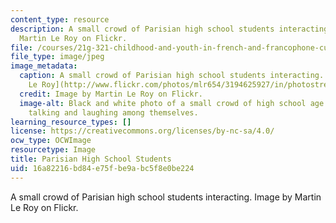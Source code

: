 ```yaml
---
content_type: resource
description: A small crowd of Parisian high school students interacting. Image by
  Martin Le Roy on Flickr.
file: /courses/21g-321-childhood-and-youth-in-french-and-francophone-cultures-spring-2013/16a82216bd84e75fbe9abc5f8e0be224_21g-321s13.jpg
file_type: image/jpeg
image_metadata:
  caption: A small crowd of Parisian high school students interacting. (Image by [Martin
    Le Roy](http://www.flickr.com/photos/mlr654/3194625927/in/photostream/) on Flickr.)
  credit: Image by Martin Le Roy on Flickr.
  image-alt: Black and white photo of a small crowd of high school age boys and girls
    talking and laughing among themselves.
learning_resource_types: []
license: https://creativecommons.org/licenses/by-nc-sa/4.0/
ocw_type: OCWImage
resourcetype: Image
title: Parisian High School Students
uid: 16a82216-bd84-e75f-be9a-bc5f8e0be224
---
```

A small crowd of Parisian high school students interacting. Image by Martin Le Roy on Flickr.